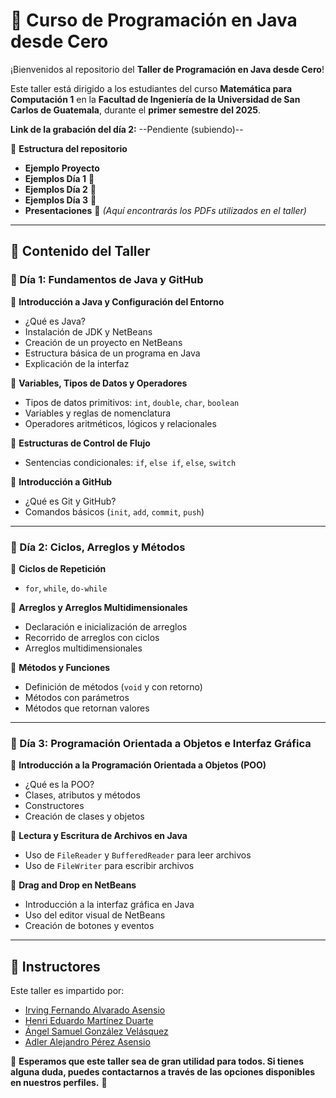 # 📌 Curso de Programación en Java desde Cero

¡Bienvenidos al repositorio del **Taller de Programación en Java desde Cero**! 

Este taller está dirigido a los estudiantes del curso **Matemática para Computación 1** en la **Facultad de Ingeniería de la Universidad de San Carlos de Guatemala**, durante el **primer semestre del 2025**.


**Link de la grabación del día 2:** --Pendiente (subiendo)--

📁 **Estructura del repositorio**

- **Ejemplo Proyecto**
- **Ejemplos Día 1** 🏁
- **Ejemplos Día 2** 🔄
- **Ejemplos Día 3** 🎯
- **Presentaciones** 📑 _(Aquí encontrarás los PDFs utilizados en el taller)_

---

## 📅 Contenido del Taller

### 🏁 Día 1: Fundamentos de Java y GitHub

🔹 **Introducción a Java y Configuración del Entorno**
- ¿Qué es Java?
- Instalación de JDK y NetBeans
- Creación de un proyecto en NetBeans
- Estructura básica de un programa en Java
- Explicación de la interfaz

🔹 **Variables, Tipos de Datos y Operadores**
- Tipos de datos primitivos: `int`, `double`, `char`, `boolean`
- Variables y reglas de nomenclatura
- Operadores aritméticos, lógicos y relacionales

🔹 **Estructuras de Control de Flujo**
- Sentencias condicionales: `if`, `else if`, `else`, `switch`

🔹 **Introducción a GitHub**
- ¿Qué es Git y GitHub?
- Comandos básicos (`init`, `add`, `commit`, `push`)

---

### 🔄 Día 2: Ciclos, Arreglos y Métodos

🔹 **Ciclos de Repetición**
- `for`, `while`, `do-while`

🔹 **Arreglos y Arreglos Multidimensionales**
- Declaración e inicialización de arreglos
- Recorrido de arreglos con ciclos
- Arreglos multidimensionales

🔹 **Métodos y Funciones**
- Definición de métodos (`void` y con retorno)
- Métodos con parámetros
- Métodos que retornan valores

---

### 🎯 Día 3: Programación Orientada a Objetos e Interfaz Gráfica

🔹 **Introducción a la Programación Orientada a Objetos (POO)**
- ¿Qué es la POO?
- Clases, atributos y métodos
- Constructores
- Creación de clases y objetos

🔹 **Lectura y Escritura de Archivos en Java**
- Uso de `FileReader` y `BufferedReader` para leer archivos
- Uso de `FileWriter` para escribir archivos

🔹 **Drag and Drop en NetBeans**
- Introducción a la interfaz gráfica en Java
- Uso del editor visual de NetBeans
- Creación de botones y eventos

---

## 👥 Instructores

Este taller es impartido por:

- [Irving Fernando Alvarado Asensio](https://github.com/Fercho9134) 
- [Henri Eduardo Martínez Duarte](https://github.com/Hersmd)
- [Ángel Samuel González Velásquez](https://github.com/AngelSGonza2107) 
- [Adler Alejandro Pérez Asensio](https://github.com/AlejandroPA21) 

📌 **Esperamos que este taller sea de gran utilidad para todos. Si tienes alguna duda, puedes contactarnos a través de las opciones disponibles en nuestros perfiles.** 🚀

